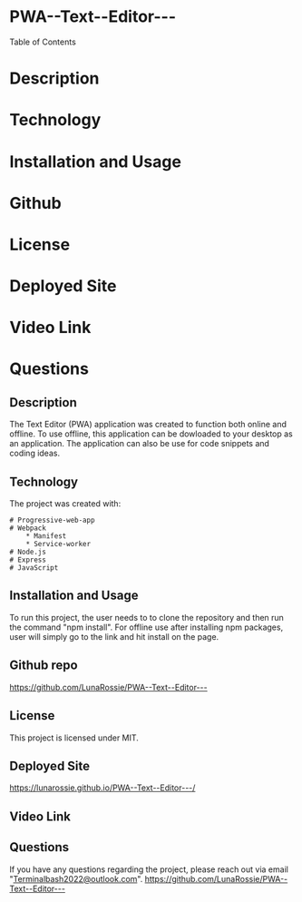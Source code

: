# PWA--Text--Editor---

Table of Contents
# Description
# Technology
# Installation and Usage
# Github 
# License
# Deployed Site
# Video Link
# Questions


## Description

The Text Editor (PWA) application was created to function both online and offline. To use offline, this application can be dowloaded to your desktop as an application. The application can also be use for code snippets and coding ideas.


## Technology

The project was created with:

    # Progressive-web-app
    # Webpack 
        * Manifest
        * Service-worker
    # Node.js
    # Express
    # JavaScript


## Installation and Usage

To run this project, the user needs to to clone the repository and then run the command "npm install". For offline use after installing npm packages, user will simply go to the link and hit install on the page.


## Github repo

https://github.com/LunaRossie/PWA--Text--Editor---


## License

This project is licensed under MIT.


## Deployed Site

https://lunarossie.github.io/PWA--Text--Editor---/

## Video Link


## Questions

If you have any questions regarding the project, please reach out via email "Terminalbash2022@outlook.com". https://github.com/LunaRossie/PWA--Text--Editor---